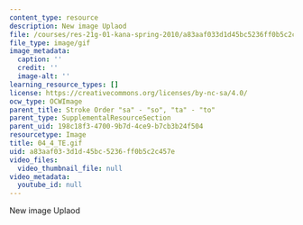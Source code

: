 ```yaml
---
content_type: resource
description: New image Uplaod
file: /courses/res-21g-01-kana-spring-2010/a83aaf033d1d45bc5236ff0b5c2c457e_04_4_TE.gif
file_type: image/gif
image_metadata:
  caption: ''
  credit: ''
  image-alt: ''
learning_resource_types: []
license: https://creativecommons.org/licenses/by-nc-sa/4.0/
ocw_type: OCWImage
parent_title: Stroke Order "sa" - "so", "ta" - "to"
parent_type: SupplementalResourceSection
parent_uid: 198c18f3-4700-9b7d-4ce9-b7cb3b24f504
resourcetype: Image
title: 04_4_TE.gif
uid: a83aaf03-3d1d-45bc-5236-ff0b5c2c457e
video_files:
  video_thumbnail_file: null
video_metadata:
  youtube_id: null
---
```

New image Uplaod
